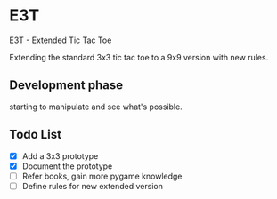 # E3T
E3T - Extended Tic Tac Toe

Extending the standard 3x3 tic tac toe to a 9x9 version with new rules.

## Development phase
starting to manipulate and see what's possible.

## Todo List

- [X] Add a 3x3 prototype
- [X] Document the prototype
- [ ] Refer books, gain more pygame knowledge 
- [ ] Define rules for new extended version
